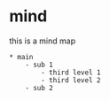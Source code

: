 <!---
markmeta_author: wongoo
markmeta_date: 2019-12-27
markmeta_title: mind title
markmeta_categories: mind
markmeta_tags: mind
-->

# mind

this is a mind map

```mindmap
* main
    - sub 1
        - third level 1
        - third level 2
    - sub 2
```
